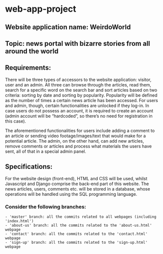 # web-app-project

## Website application name: WeirdoWorld
## Topic: news portal with bizarre stories from all around the world

## Requirements:
  There will be three types of accessors to the website application: visitor, user and an admin. 
  All three can browse through the articles, read them, search for a specific word on the search bar and sort articles based on two criteria: sorting by date and sorting by 
  popularity. Popularity will be defined as the number of times a certain news article has been accessed. For users and admin, though, certain functionalities are unlocked if 
  they log-in. In case users do not possess an account, it is required to create an account (admin account will be “hardcoded”, so there’s no need for registration 
  in this case).

  The aforementioned functionalities for users include adding a comment to an article or sending video footage/images/text that would make for a potential article. The admin, 
  on the other hand, can add new articles, remove comments or articles and process what materials the users have sent, all of that in a special admin panel.
  
  
## Specifications:
  For the website design (front-end), HTML and CSS will be used, whilst Javascript and Django comprise the back-end part of this website. 
  The news articles, users, comments etc. will be stored in a database, whose operations will be handled using the SQL programming language.


### Consider the following branches:
    - 'master' branch: all the commits related to all webpages (including 'index.html')
    - 'about-us' branch: all the commits related to the 'about-us.html' webpage
    - 'contact' branch: all the commits related to the 'contact.html' webpage
    - 'sign-up' branch: all the commits related to the 'sign-up.html' webpage
    
